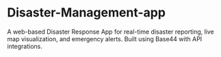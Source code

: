# Disaster-Management-app
A web-based Disaster Response App for real-time disaster reporting, live map visualization, and emergency alerts. Built using Base44 with API integrations.
